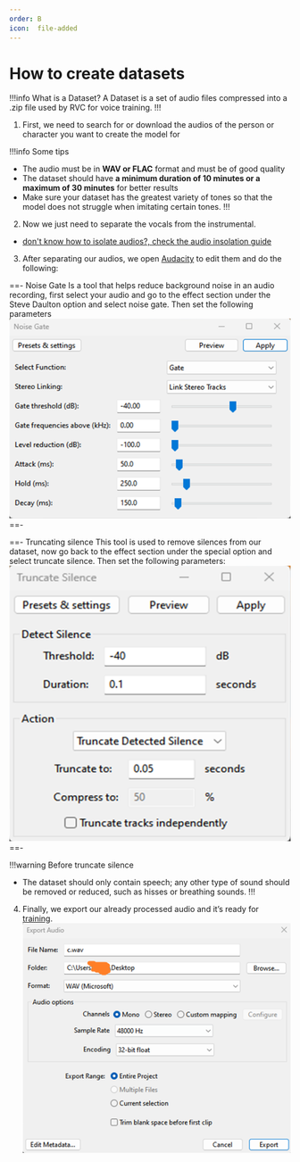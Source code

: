 ```yaml
---
order: B
icon:  file-added
---
```

# How to create datasets

!!!info What is a Dataset?
A Dataset is a set of audio files compressed into a .zip file used by RVC for voice training.
!!!

1. First, we need to search for or download the audios of the person or character you want to create the model for

!!!info Some tips
- The audio must be in **WAV or FLAC** format and must be of good quality
- The dataset should have **a minimum duration of 10 minutes or a maximum of 30 minutes** for better results 
- Make sure your dataset has the greatest variety of tones so that the model does not struggle when imitating certain tones.
!!!

2. Now we just need to separate the vocals from the instrumental.

 - [don't know how to isolate audios?, check the audio insolation guide](/Audio\Audio.md)

3. After separating our audios, we open [Audacity](https://www.audacityteam.org/download/) to edit them and do the following:

==- Noise Gate
 Is a tool that helps reduce background noise in an audio recording, first select your audio and go to the effect section under the Steve Daulton option and select noise gate. Then set the following parameters
 ![](../assets/Noise_Gate.png)
==-

==- Truncating silence
 This tool is used to remove silences from our dataset, now go back to the effect section under the special option and select truncate silence. Then set the following parameters: 
 ![](../assets/Truncate.png)
==-

!!!warning Before truncate silence
- The dataset should only contain speech; any other type of sound should be removed or reduced, such as hisses or breathing sounds.
!!!

4. Finally, we export our already processed audio and it’s ready for [training](/get-started\training.md/).
![](../assets/Guardar.png)
